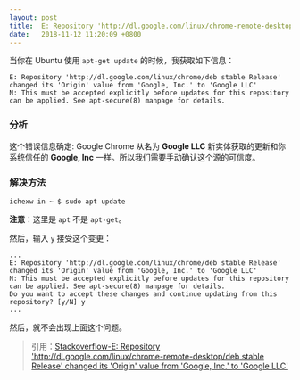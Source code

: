```yaml
---
layout: post
title:  E: Repository 'http://dl.google.com/linux/chrome-remote-desktop/deb stable Release' changed its 'Origin' value from 'Google, Inc.' to 'Google LLC'
date:   2018-11-12 11:20:09 +0800
---
```


当你在 Ubuntu 使用 `apt-get update` 的时候，我获取如下信息：

	E: Repository 'http://dl.google.com/linux/chrome/deb stable Release' changed its 'Origin' value from 'Google, Inc.' to 'Google LLC'
	N: This must be accepted explicitly before updates for this repository can be applied. See apt-secure(8) manpage for details.

### 分析

这个错误信息确定: Google Chrome 从名为 **Google LLC** 新实体获取的更新和你系统信任的 **Google, Inc** 一样。所以我们需要手动确认这个源的可信度。

### 解决方法

    ichexw in ~ $ sudo apt update
    
**注意**：这里是 `apt` 不是 `apt-get`。

然后，输入 `y` 接受这个变更：

	...
	E: Repository 'http://dl.google.com/linux/chrome/deb stable Release' changed its 'Origin' value from 'Google, Inc.' to 'Google LLC'
	N: This must be accepted explicitly before updates for this repository can be applied. See apt-secure(8) manpage for details.
	Do you want to accept these changes and continue updating from this repository? [y/N] y
	...
    
然后，就不会出现上面这个问题。

> 引用：[Stackoverflow-E: Repository 'http://dl.google.com/linux/chrome-remote-desktop/deb stable Release' changed its 'Origin' value from 'Google, Inc.' to 'Google LLC'](https://stackoverflow.com/questions/50942353/e-repository-http-dl-google-com-linux-chrome-remote-desktop-deb-stable-relea/50942354)
